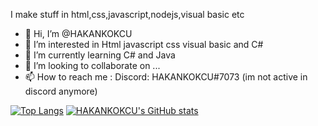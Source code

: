 I make stuff in html,css,javascript,nodejs,visual basic etc

- 👋 Hi, I’m @HAKANKOKCU
- 👀 I’m interested in Html javascript css visual basic and C#
- 🌱 I’m currently learning C# and Java
- 💞️ I’m looking to collaborate on ...
- 📫 How to reach me :
Discord: HAKANKOKCU#7073 (im not active in discord anymore)

[![Top Langs](https://github-readme-stats.vercel.app/api/top-langs/?username=hakankokcu&langs_count=10&layout=compact)](https://github.com/anuraghazra/github-readme-stats)
[![HAKANKOKCU's GitHub stats](https://github-readme-stats.vercel.app/api?username=hakankokcu&show_icons=true)](https://github.com/anuraghazra/github-readme-stats)

<!---
HAKANKOKCU/HAKANKOKCU is a ✨ special ✨ repository because its `README.md` (this file) appears on your GitHub profile.
You can click the Preview link to take a look at your changes.
--->
